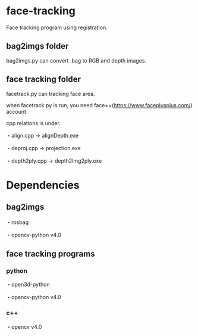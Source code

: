 # face-tracking
Face tracking program using registration.

## bag2imgs folder
bag2imgs.py can convert .bag to RGB and depth images.

## face tracking folder
facetrack.py can tracking face area.

when facetrack.py is run, you need face++(https://www.faceplusplus.com/) account.

cpp relations is under.

・align.cpp -> alignDepth.exe

・deproj.cpp -> projection.exe

・depth2ply.cpp -> depth2Img2ply.exe

# Dependencies
## bag2imgs
・rosbag

・opencv-python v4.0




## face tracking programs
### python
・open3d-python

・opencv-python v4.0

### c++
・opencv v4.0

